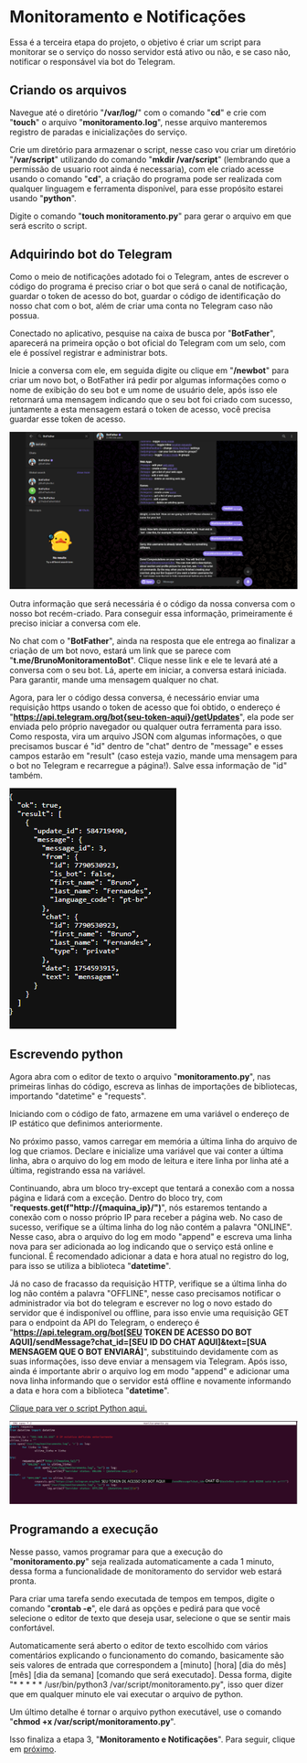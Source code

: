 # Monitoramento e Notificações

Essa é a terceira etapa do projeto, o objetivo é criar um script para monitorar se o serviço do nosso servidor está ativo ou não, e se caso não, notificar o responsável via bot do Telegram.

## Criando os arquivos

Navegue até o diretório "**/var/log/**" com o comando "**cd**" e crie com "**touch**" o arquivo "**monitoramento.log**", nesse arquivo manteremos registro de paradas e inicializações do serviço.

Crie um diretório para armazenar o script, nesse caso vou criar um diretório "**/var/script**" utilizando do comando "**mkdir /var/script**" (lembrando que a permissão de usuario root ainda é necessaria), com ele criado acesse usando o comando "**cd**", a criação do programa pode ser realizada com qualquer linguagem e ferramenta disponível, para esse propósito estarei usando "**python**". 

Digite o comando "**touch monitoramento.py**" para gerar o arquivo em que será escrito o script.

## Adquirindo bot do Telegram

Como o meio de notificações adotado foi o Telegram, antes de escrever o código do programa é preciso criar o bot que será o canal de notificação, guardar o token de acesso do bot, guardar o código de identificação do nosso chat com o bot, além de criar uma conta no Telegram caso não possua.

Conectado no aplicativo, pesquise na caixa de busca por "**BotFather**", aparecerá na primeira opção o bot oficial do Telegram com um selo, com ele é possível registrar e administrar bots.

Inicie a conversa com ele, em seguida digite ou clique em "**/newbot**" para criar um novo bot, o BotFather irá pedir por algumas informações como o nome de exibição do seu bot e um nome de usuário dele, após isso ele retornará uma mensagem indicando que o seu bot foi criado com sucesso, juntamente a esta mensagem estará o token de acesso, você precisa guardar esse token de acesso.

![Criando bot no Telegram](Imagens/Imagem7.PNG)

Outra informação que será necessária é o código da nossa conversa com o nosso bot recém-criado. Para conseguir essa informação, primeiramente é preciso iniciar a conversa com ele.

No chat com o "**BotFather**", ainda na resposta que ele entrega ao finalizar a criação de um bot novo, estará um link que se parece com "**t.me/BrunoMonitoramentoBot**". Clique nesse link e ele te levará até a conversa com o seu bot. Lá, aperte em iniciar, a conversa estará iniciada. Para garantir, mande uma mensagem qualquer no chat.

Agora, para ler o código dessa conversa, é necessário enviar uma requisição https usando o token de acesso que foi obtido, o endereço é "**https://api.telegram.org/bot{seu-token-aqui}/getUpdates**", ela pode ser enviada pelo próprio navegador ou qualquer outra ferramenta para isso. Como resposta, vira um arquivo JSON com algumas informações, o que precisamos buscar é "id" dentro de "chat" dentro de "message" e esses campos estarão em "result" (caso esteja vazio, mande uma mensagem para o bot no Telegram e recarregue a página!). Salve essa informação de "id" também.

![JSON de resposta](Imagens/Imagem8.PNG)

## Escrevendo python

Agora abra com o editor de texto o arquivo "**monitoramento.py**", nas primeiras linhas do código, escreva as linhas de importações de bibliotecas, importando "datetime" e "requests".

Iniciando com o código de fato, armazene em uma variável o endereço de IP estático que definimos anteriormente.

No próximo passo, vamos carregar em memória a última linha do arquivo de log que criamos. Declare e inicialize uma variável que vai conter a última linha, abra o arquivo do log em modo de leitura e itere linha por linha até a última, registrando essa na variável.

Continuando, abra um bloco try-except que tentará a conexão com a nossa página e lidará com a exceção. Dentro do bloco try, com "**requests.get(f"http://{maquina_ip}/")**", nós estaremos tentando a conexão com o nosso próprio IP para receber a página web. No caso de sucesso, verifique se a última linha do log não contém a palavra "ONLINE". Nesse caso, abra o arquivo do log em modo "append" e escreva uma linha nova para ser adicionada ao log indicando que o serviço está online e funcional. É recomendado adicionar a data e hora atual no registro do log, para isso se utiliza a biblioteca "**datetime**".

Já no caso de fracasso da requisição HTTP, verifique se a última linha do log não contém a palavra "OFFLINE", nesse caso precisamos notificar o administrador via bot do telegram e escrever no log o novo estado do servidor que é indisponível ou offline, para isso envie uma requisição GET para o endpoint da API do Telegram, o endereço é "**https://api.telegram.org/bot[SEU TOKEN DE ACESSO DO BOT AQUI]/sendMessage?chat_id=[SEU ID DO CHAT AQUI]&text=[SUA MENSAGEM QUE O BOT ENVIARÁ]**", substituindo devidamente com as suas informações, isso deve enviar a mensagem via Telegram. Após isso, ainda é importante abrir o arquivo log em modo "append" e adicionar uma nova linha informando que o servidor está offline e novamente informando a data e hora com a biblioteca "**datetime**".

[Clique para ver o script Python aqui.](monitoramento.py)

![Script monitoramento.py](Imagens/Imagem10.PNG)

## Programando a execução

Nesse passo, vamos programar para que a execução do "**monitoramento.py**" seja realizada automaticamente a cada 1 minuto, dessa forma a funcionalidade de monitoramento do servidor web estará pronta.

Para criar uma tarefa sendo executada de tempos em tempos, digite o comando "**crontab -e**", ele dará as opções e pedirá para que você selecione o editor de texto que deseja usar, selecione o que se sentir mais confortável.

Automaticamente será aberto o editor de texto escolhido com vários comentários explicando o funcionamento do comando, basicamente são seis valores de entrada que correspondem a [minuto] [hora] [dia do mês] [mês] [dia da semana] [comando que será executado]. Dessa forma, digite "* * * * * /usr/bin/python3 /var/script/monitoramento.py", isso quer dizer que em qualquer minuto ele vai executar o arquivo de python.

Um último detalhe é tornar o arquivo python executável, use o comando "**chmod +x /var/script/monitoramento.py**".

Isso finaliza a etapa 3, "**Monitoramento e Notificações**". Para seguir, clique em [próximo](TESTES.md).
